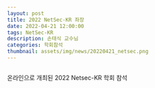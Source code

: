 ```yaml
---
layout: post
title: 2022 NetSec-KR 좌장
date: 2022-04-21 12:00:00
tags: NetSec-KR
description: 손태식 교수님
categories: 학회참석
thumbnail: assets/img/news/20220421_netsec.png
---
```


<img class="img-responsive img-centered" src="img/news/20220421_netsec.png" alt="">
<p>온라인으로 개최된 2022 Netsec-KR 학회 참석</p>